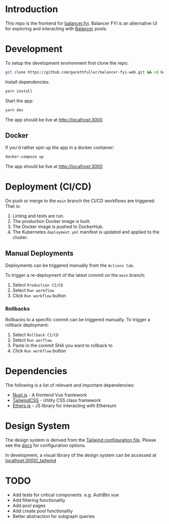 # Introduction
This repo is the frontend for [balancer.fyi](https://balancer.fyi). Balancer FYI is an alternative UI for exploring and interacting with [Balancer](https://balancer.finance) pools.

# Development
To setup the development environment first clone the repo:
```bash
git clone https://github.com/garethfuller/balancer-fyi-web.git && cd balancer-fyi-web
```

Install dependencies:
```bash
yarn install
```

Start the app:
```bash
yarn dev
```
The app should be live at [http://localhost:3000](http://localhost:3000)

## Docker
If you'd rather spin up the app in a docker container:
```bash
docker-compose up
```
The app should be live at [http://localhost:3000](http://localhost:3000)

# Deployment (CI/CD)
On push or merge to the `main` branch the CI/CD workflows are triggered. That is:

1. Linting and tests are run.
2. The production Docker image is built.
3. The Docker image is pushed to DockerHub.
4. The Kubernetes `deployment.yml` manifest is updated and applied to the cluster.

## Manual Deployments
Deployments can be triggered manually from the `Actions tab`. 

To trigger a re-deployment of the latest commit on the `main` branch:

1. Select `Production CI/CD`
2. Select `Run workflow`
3. Click `Run workflow` button

### Rollbacks
Rollbacks to a specific commit can be triggered manually. To trigger a rollback deployment:

1. Select `Rollback CI/CD`
2. Select `Run worflow`
3. Paste in the commit SHA you want to rollback to
4. Click `Run workflow` button

# Dependencies
The following is a list of relevant and important dependencies:

- [Nuxt.js](https://nuxtjs.org/) - A frontend Vue framework
- [TailwindCSS](https://tailwindcss.com/) - Utility CSS class framework
- [Ethers.js](https://docs.ethers.io/v5/) - JS library for interacting with Ethereum

# Design System
The design system is derived from the [Tailwind configuration file](/tailwind.config.js). Please see the [docs](https://tailwindcss.com/docs/configuration) for configuration options.

In development, a visual library of the design system can be accessed at [localhost:3000/_tailwind](http://localhost:3000/_tailwind)

# TODO

- Add tests for critical components. e.g. AuthBtn.vue
- Add filtering functionality
- Add pool pages
- Add create pool functionality
- Better abstraction for subgraph queries
